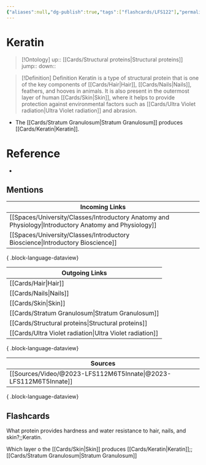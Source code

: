 ```yaml
---
{"aliases":null,"dg-publish":true,"tags":["flashcards/LFS122"],"permalink":"/cards/keratin/","dgPassFrontmatter":true}
---
```


# Keratin

> [!Ontology]
> up:: [[Cards/Structural proteins\|Structural proteins]]
> jump::
> down:: 

> [!Definition] Definition
> Keratin is a type of structural protein that is one of the key components of [[Cards/Hair\|Hair]], [[Cards/Nails\|Nails]], feathers, and hooves in animals. It is also present in the outermost layer of human [[Cards/Skin\|Skin]], where it helps to provide protection against environmental factors such as [[Cards/Ultra Violet radiation\|Ultra Violet radiation]] and abrasion.

- The [[Cards/Stratum Granulosum\|Stratum Granulosum]] produces [[Cards/Keratin\|Keratin]].

# Reference

- 

## Mentions

| Incoming Links                                                                                            |
| --------------------------------------------------------------------------------------------------------- |
| [[Spaces/University/Classes/Introductory Anatomy and Physiology\|Introductory Anatomy and Physiology]] |
| [[Spaces/University/Classes/Introductory Bioscience\|Introductory Bioscience]]                         |

{ .block-language-dataview}

| Outgoing Links                                              |
| ----------------------------------------------------------- |
| [[Cards/Hair\|Hair]]                                     |
| [[Cards/Nails\|Nails]]                                   |
| [[Cards/Skin\|Skin]]                                     |
| [[Cards/Stratum Granulosum\|Stratum Granulosum]]         |
| [[Cards/Structural proteins\|Structural proteins]]       |
| [[Cards/Ultra Violet radiation\|Ultra Violet radiation]] |

{ .block-language-dataview}

| Sources                                                             |
| ------------------------------------------------------------------- |
| [[Sources/Video/@2023-LFS112M6T5Innate\|@2023-LFS112M6T5Innate]] |

{ .block-language-dataview}

## Flashcards

What protein provides hardness and water resistance to hair, nails, and skin?;;Keratin.
<!--SR:!2023-12-09,95,270-->

Which layer o the [[Cards/Skin\|Skin]] produces [[Cards/Keratin\|Keratin]];;[[Cards/Stratum Granulosum\|Stratum Granulosum]]